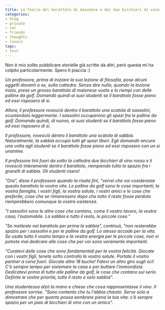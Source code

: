 ```yaml
---
title: La Teoria del barattolo di maionese e dei due bicchieri di vino
categories:
- blog
- private
- car
- friends
- thoughts
- lavoro
tags:
- test
---
```

Non è mio solito pubblicare storielle già scritte da altri, però questa mi ha
colpito particolarmente. Spero ti piaccia :)

_Un professore, prima di iniziare la sua lezione di filosofia, pose alcuni
oggetti davanti a se, sulla cattedra. Senza dire nulla, quando la lezione
inizio, prese un grosso barattolo di maionese vuoto e lo riempi con delle
palline da golf. Domandò quindi ai suoi studenti se il barattolo fosse pieno
ed essi risposero di si._

_Allora, il professore rovesciò dentro il barattolo una scatola di sassolini,
scuotendolo leggermente. I sassolini occuparono gli spazi fra le palline da
golf. Domando quindi, di nuovo, ai suoi studenti se il barattolo fosse pieno
ed essi risposero di si._

_Il professore, rovesciò dentro il barattolo una scatola di sabbia.
Naturalmente, la sabbia occupò tutti gli spazi liberi. Egli domandò ancura una
volta agli studenti se il barattolo fosse pieno ed essi risposero con un si
unanime._

_Il professore tirò fuori da sotto la cattedra due bicchieri di vino rosso e
li rovesciò interamente dentro il barattolo, riempiendo tutto lo spazio fra i
granelli di sabbia. Gli studenti risero!_

_"Ora", disse il professore quando la risata finì, "vorrei che voi cosideraste
questo barattolo la vostra vita. Le palline da golf sono le cose importanti;
la vostra famiglia, i vostri figli, la vostra salute, i vostri amici e le cose
che preferite; cose che se rimanessero dopo che tutto il resto fosse perduto
riempirebbero comunque la vostra esistenza._

_"I sassolini sono le altre cose che contano, come il vostro lavoro, la vostra
casa, l'automobile. La sabbia e tutto il resto, le piccole cose."_

_"Se metteste nel barattolo per prima la sabbia", continuò, "non resterebbe
spazio per i sassolini e per le palline da golf. Lo stesso accade per la vita.
Se usate tutto il vostro tempo e la vostra energia per le piccole cose, non vi
potrete mai dedicare alle cose che per voi sono veramente importanti._

_"Curatevi delle cose che sono fondamentali per la vostra felicità. Giocate
con i vostri figli, tenete sotto controllo la vostra salute. Portate il vostro
partner a cena fuori. Giocate altre 18 buche! Fatevi un altro giro sugli sci!
C'è sempre tempo per sistemare la casa e per buttare l'immondizia. Dedicatevi
prima di tutto alle palline da golf, le cose che contano sul serio. Definite
le vostre priorita, tutto il resto e solo sabbia"._

_Una studentessa alzò la mano e chiese che cosa rappresentasse il vino. Il
professore sorrise. "Sono contento che tu l'abbia chiesto. Serve solo a
dimostrare che per quanto possa sembrare piena la tua vita: c'è sempre spazio
per un paio di bicchieri di vino con un amico"._